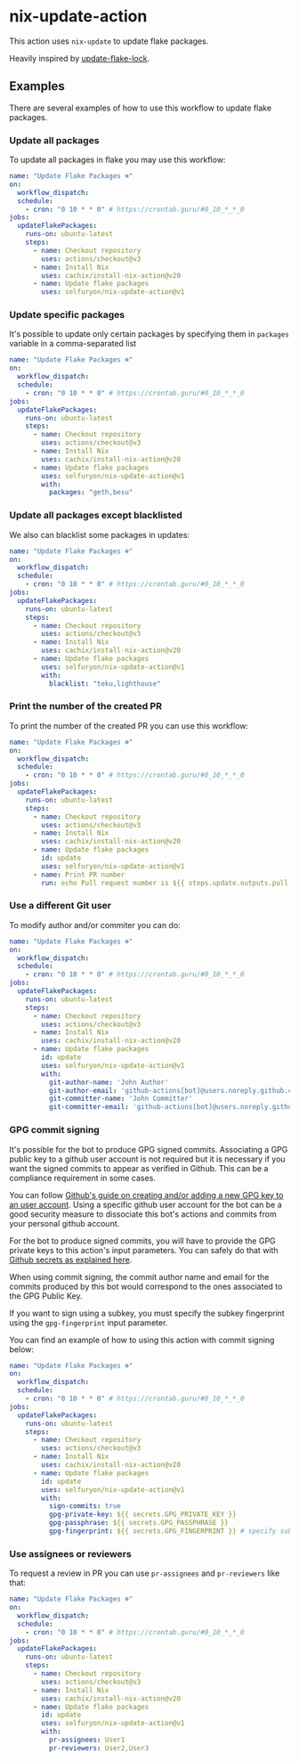 # nix-update-action

This action uses `nix-update` to update flake packages.

Heavily inspired by [update-flake-lock](https://github.com/DeterminateSystems/update-flake-lock).

## Examples

There are several examples of how to use this workflow to update flake packages.

### Update all packages

To update all packages in flake you may use this workflow:

```yaml
name: "Update Flake Packages ❄️"
on:
  workflow_dispatch:
  schedule:
    - cron: "0 10 * * 0" # https://crontab.guru/#0_10_*_*_0
jobs:
  updateFlakePackages:
    runs-on: ubuntu-latest
    steps:
      - name: Checkout repository
        uses: actions/checkout@v3
      - name: Install Nix
        uses: cachix/install-nix-action@v20
      - name: Update flake packages
        uses: selfuryon/nix-update-action@v1
```

### Update specific packages

It's possible to update only certain packages by specifying them in `packages` variable in a comma-separated list

```yaml
name: "Update Flake Packages ❄️"
on:
  workflow_dispatch:
  schedule:
    - cron: "0 10 * * 0" # https://crontab.guru/#0_10_*_*_0
jobs:
  updateFlakePackages:
    runs-on: ubuntu-latest
    steps:
      - name: Checkout repository
        uses: actions/checkout@v3
      - name: Install Nix
        uses: cachix/install-nix-action@v20
      - name: Update flake packages
        uses: selfuryon/nix-update-action@v1
        with:
          packages: "geth,besu"
```

### Update all packages except blacklisted

We also can blacklist some packages in updates:

```yaml
name: "Update Flake Packages ❄️"
on:
  workflow_dispatch:
  schedule:
    - cron: "0 10 * * 0" # https://crontab.guru/#0_10_*_*_0
jobs:
  updateFlakePackages:
    runs-on: ubuntu-latest
    steps:
      - name: Checkout repository
        uses: actions/checkout@v3
      - name: Install Nix
        uses: cachix/install-nix-action@v20
      - name: Update flake packages
        uses: selfuryon/nix-update-action@v1
        with:
          blacklist: "teku,lighthouse"
```

### Print the number of the created PR

To print the number of the created PR you can use this workflow:

```yaml
name: "Update Flake Packages ❄️"
on:
  workflow_dispatch:
  schedule:
    - cron: "0 10 * * 0" # https://crontab.guru/#0_10_*_*_0
jobs:
  updateFlakePackages:
    runs-on: ubuntu-latest
    steps:
      - name: Checkout repository
        uses: actions/checkout@v3
      - name: Install Nix
        uses: cachix/install-nix-action@v20
      - name: Update flake packages
        id: update
        uses: selfuryon/nix-update-action@v1
      - name: Print PR number
        run: echo Pull request number is ${{ steps.update.outputs.pull-request-number }}.
```

### Use a different Git user

To modify author and/or commiter you can do:

```yaml
name: "Update Flake Packages ❄️"
on:
  workflow_dispatch:
  schedule:
    - cron: "0 10 * * 0" # https://crontab.guru/#0_10_*_*_0
jobs:
  updateFlakePackages:
    runs-on: ubuntu-latest
    steps:
      - name: Checkout repository
        uses: actions/checkout@v3
      - name: Install Nix
        uses: cachix/install-nix-action@v20
      - name: Update flake packages
        id: update
        uses: selfuryon/nix-update-action@v1
        with:
          git-author-name: 'John Author'
          git-author-email: 'github-actions[bot]@users.noreply.github.com'
          git-committer-name: 'John Committer'
          git-committer-email: 'github-actions[bot]@users.noreply.github.com'
```

### GPG commit signing

It's possible for the bot to produce GPG signed commits. Associating a GPG public key to a github user account is not required but it is necessary if you want the signed commits to appear as verified in Github. This can be a compliance requirement in some cases.

You can follow [Github's guide on creating and/or adding a new GPG key to an user account](https://docs.github.com/en/authentication/managing-commit-signature-verification/adding-a-new-gpg-key-to-your-github-account). Using a specific github user account for the bot can be a good security measure to dissociate this bot's actions and commits from your personal github account.

For the bot to produce signed commits, you will have to provide the GPG private keys to this action's input parameters. You can safely do that with [Github secrets as explained here](https://github.com/crazy-max/ghaction-import-gpg#prerequisites).

When using commit signing, the commit author name and email for the commits produced by this bot would correspond to the ones associated to the GPG Public Key.

If you want to sign using a subkey, you must specify the subkey fingerprint using the `gpg-fingerprint` input parameter.

You can find an example of how to using this action with commit signing below:

```yaml
name: "Update Flake Packages ❄️"
on:
  workflow_dispatch:
  schedule:
    - cron: "0 10 * * 0" # https://crontab.guru/#0_10_*_*_0
jobs:
  updateFlakePackages:
    runs-on: ubuntu-latest
    steps:
      - name: Checkout repository
        uses: actions/checkout@v3
      - name: Install Nix
        uses: cachix/install-nix-action@v20
      - name: Update flake packages
        id: update
        uses: selfuryon/nix-update-action@v1
        with:
          sign-commits: true
          gpg-private-key: ${{ secrets.GPG_PRIVATE_KEY }}
          gpg-passphrase: ${{ secrets.GPG_PASSPHRASE }}
          gpg-fingerprint: ${{ secrets.GPG_FINGERPRINT }} # specify subkey fingerprint (optional)
```

### Use assignees or reviewers

To request a review in PR you can use `pr-assignees` and `pr-reviewers` like that:

```yaml
name: "Update Flake Packages ❄️"
on:
  workflow_dispatch:
  schedule:
    - cron: "0 10 * * 0" # https://crontab.guru/#0_10_*_*_0
jobs:
  updateFlakePackages:
    runs-on: ubuntu-latest
    steps:
      - name: Checkout repository
        uses: actions/checkout@v3
      - name: Install Nix
        uses: cachix/install-nix-action@v20
      - name: Update flake packages
        id: update
        uses: selfuryon/nix-update-action@v1
        with:
          pr-assignees: User1
          pr-reviewers: User2,User3
```
